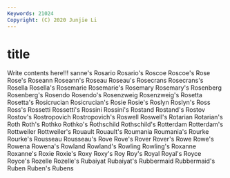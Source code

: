 ```yaml
---
Keywords: 21024
Copyright: (C) 2020 Junjie Li
---
```


# title

Write contents here!!!
sanne's 
Rosario 
Rosario's 
Roscoe 
Roscoe's 
Rose 
Rose's 
Roseann
Roseann's 
Roseau 
Roseau's 
Rosecrans 
Rosecrans's 
Rosella 
Rosella's 
Rosemarie 
Rosemarie's 
Rosemary
Rosemary's 
Rosenberg 
Rosenberg's 
Rosendo 
Rosendo's 
Rosenzweig 
Rosenzweig's 
Rosetta 
Rosetta's 
Rosicrucian
Rosicrucian's 
Rosie 
Rosie's 
Roslyn 
Roslyn's 
Ross 
Ross's 
Rossetti 
Rossetti's 
Rossini
Rossini's 
Rostand 
Rostand's 
Rostov 
Rostov's 
Rostropovich 
Rostropovich's 
Roswell 
Roswell's 
Rotarian
Rotarian's 
Roth 
Roth's 
Rothko 
Rothko's 
Rothschild 
Rothschild's 
Rotterdam 
Rotterdam's 
Rottweiler
Rottweiler's 
Rouault 
Rouault's 
Roumania 
Roumania's 
Rourke 
Rourke's 
Rousseau 
Rousseau's 
Rove
Rove's 
Rover 
Rover's 
Rowe 
Rowe's 
Rowena 
Rowena's 
Rowland 
Rowland's 
Rowling
Rowling's 
Roxanne 
Roxanne's 
Roxie 
Roxie's 
Roxy 
Roxy's 
Roy 
Roy's 
Royal
Royal's 
Royce 
Royce's 
Rozelle 
Rozelle's 
Rubaiyat 
Rubaiyat's 
Rubbermaid 
Rubbermaid's 
Ruben
Ruben's 
Rubens 
